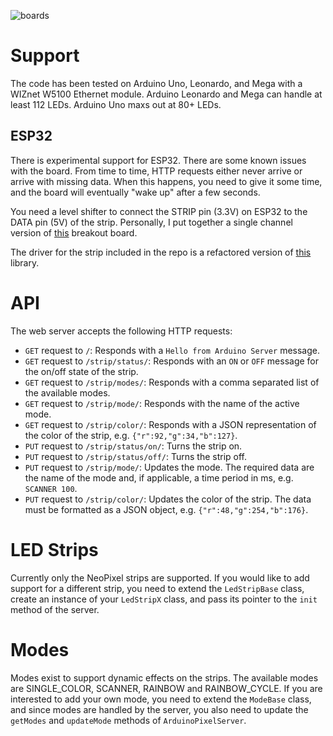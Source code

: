 ![boards](http://i76.photobucket.com/albums/j16/paign10/boards_zpso9xdzn36.jpg)

Support
=======

The code has been tested on Arduino Uno, Leonardo, and Mega with a WIZnet W5100 Ethernet module. Arduino Leonardo and Mega can handle at least 112 LEDs. Arduino Uno maxs out at 80+ LEDs.

ESP32
-----

There is experimental support for ESP32. There are some known issues with the board. From time to time, HTTP requests either never arrive or arrive with missing data. When this happens, you need to give it some time, and the board will eventually "wake up" after a few seconds.

You need a level shifter to connect the STRIP pin (3.3V) on ESP32 to the DATA pin (5V) of the strip. Personally, I put together a single channel version of [this](https://www.sparkfun.com/products/12009) breakout board.

The driver for the strip included in the repo is a refactored version of [this](https://github.com/MartyMacGyver/ESP32-digital-RGB-LED-drivers) library.

API
===

The web server accepts the following HTTP requests:
* `GET` request to `/`: Responds with a `Hello from Arduino Server` message.
* `GET` request to `/strip/status/`: Responds with an `ON` or `OFF` message for the on/off state of the strip.
* `GET` request to `/strip/modes/`: Responds with a comma separated list of the available modes.
* `GET` request to `/strip/mode/`: Responds with the name of the active mode.
* `GET` request to `/strip/color/`: Responds with a JSON representation of the color of the strip, e.g. `{"r":92,"g":34,"b":127}`.
* `PUT` request to `/strip/status/on/`: Turns the strip on.
* `PUT` request to `/strip/status/off/`: Turns the strip off.
* `PUT` request to `/strip/mode/`: Updates the mode. The required data are the name of the mode and, if applicable, a time period in ms, e.g. `SCANNER 100`.
* `PUT` request to `/strip/color/`: Updates the color of the strip. The data must be formatted as a JSON object, e.g. `{"r":48,"g":254,"b":176}`.

LED Strips
==========

Currently only the NeoPixel strips are supported. If you would like to add support for a different strip, you need to extend the `LedStripBase` class, create an instance of your `LedStripX` class, and pass its pointer to the `init` method of the server.

Modes
=====

Modes exist to support dynamic effects on the strips. The available modes are SINGLE_COLOR, SCANNER, RAINBOW and RAINBOW_CYCLE. If you are interested to add your own mode, you need to extend the `ModeBase` class, and since modes are handled by the server, you also need to update the `getModes` and `updateMode` methods of `ArduinoPixelServer`.
